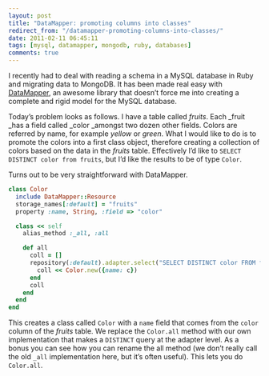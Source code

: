 ```yaml
---
layout: post
title: "DataMapper: promoting columns into classes"
redirect_from: "/datamapper-promoting-columns-into-classes/"
date: 2011-02-11 06:45:11
tags: [mysql, datamapper, mongodb, ruby, databases]
comments: true
---
```

I recently had to deal with reading a schema in a MySQL database in Ruby and migrating data to MongoDB. It has been made real easy with [DataMapper](http://datamapper.org), an awesome library that doesn’t force me into creating a complete and rigid model  for the MySQL database.

Today’s problem looks as follows. I have a table called _fruits_. Each _fruit _has a field called _color _amongst two dozen other fields. Colors are referred by name, for example  _yellow_ or _green_. What I would like to do is to promote the colors into a first class object, therefore creating a collection of colors based on the data in the _fruits_ table. Effectively I’d like to `SELECT DISTINCT color from fruits`, but I’d like the results to be of type `Color`.

Turns out to be very straightforward with DataMapper.

```ruby
class Color
  include DataMapper::Resource
  storage_names[:default] = "fruits"
  property :name, String, :field => "color"

  class << self
    alias_method :_all, :all

    def all
      coll = []
      repository(:default).adapter.select("SELECT DISTINCT color FROM fruits").each do |c|
        coll << Color.new({name: c})
      end
      coll
    end
  end
end
```

This creates a class called `Color` with a `name` field that comes from the `color` column of the _fruits_ table. We replace the `Color.all` method with our own implementation that makes a `DISTINCT` query at the adapter level. As a bonus you can see how you can rename the all method (we don’t really call the old `_all` implementation here, but it’s often useful). This lets you do `Color.all`.
